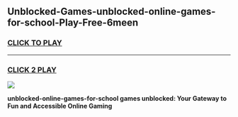 
## Unblocked-Games-unblocked-online-games-for-school-Play-Free-6meen
<h3>
<a href="https://premium76.site?title=unblocked-online-games-for-school&ref=19M">CLICK TO PLAY</a></h3>
<hr>

<h3>
<a href="https://premium76.site?title=unblocked-online-games-for-school&ref=19M">CLICK 2 PLAY</a>
  
</h3>

<a href="https://premium76.site?title=unblocked-online-games-for-school&ref=19M"><img src="https://clearcache.store/games.png"></a>


**unblocked-online-games-for-school games unblocked: Your Gateway to Fun and Accessible Online Gaming**
